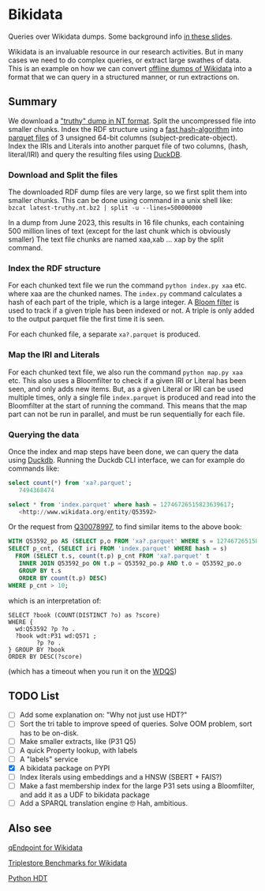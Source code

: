 # Bikidata

Queries over Wikidata dumps. Some background info [in these slides](FIZ-ISE_seminar_20230816.pdf).

Wikidata is an invaluable resource in our research activities. But in many cases we need to do complex queries, or extract large swathes of data. This is an example on how we can convert [offline dumps of Wikidata](https://www.mediawiki.org/wiki/Wikibase/Indexing/RDF_Dump_Format) into a format that we can query in a structured manner, or run extractions on.

## Summary

We download a ["truthy" dump in NT format](https://dumps.wikimedia.org/wikidatawiki/entities/latest-truthy.nt.bz2). Split the uncompressed file into smaller chunks. Index the RDF structure using a [fast hash-algorithm](https://xxhash.com/) into [parquet files](https://parquet.apache.org/) of 3 unsigned 64-bit columns (subject-predicate-object). Index the IRIs and Literals into another parquet file of two columns, (hash, literal/IRI) and query the resulting files using [DuckDB](https://duckdb.org/).

### Download and Split the files

The downloaded RDF dump files are very large, so we first split them into smaller chunks. This can be done using command in a unix shell like:  
`bzcat latest-truthy.nt.bz2 | split -u --lines=500000000`

In a dump from June 2023, this results in 16 file chunks, each containing 500 million lines of text (except for the last chunk which is obviously smaller)
The text file chunks are named xaa,xab ... xap by the split command.

### Index the RDF structure

For each chunked text file we run the command `python index.py xaa` etc. where xaa are the chunked names. The `index.py` command calculates a hash of each part of the triple, which is a large integer. A [Bloom filter](https://en.wikipedia.org/wiki/Bloom_filter) is used to track if a given triple has been indexed or not. A triple is only added to the output parquet file the first time it is seen.

For each chunked file, a separate `xa?.parquet` is produced.

### Map the IRI and Literals

For each chunked text file, we also run the command `python map.py xaa` etc. This also uses a Bloomfilter to check if a given IRI or Literal has been seen, and only adds new items. But, as a given Literal or IRI can be used multiple times, only a single file `index.parquet` is produced and read into the Bloomfilter at the start of running the command. This means that the map part can not be run in parallel, and must be run sequentially for each file.

### Querying the data

Once the index and map steps have been done, we can query the data using [Duckdb](https://duckdb.org/). Running the Duckdb CLI interface, we can for example do commands like:

```SQL
select count(*) from 'xa?.parquet';
   7494368474
```

```SQL
select * from 'index.parquet' where hash = 12746726515823639617;
   <http://www.wikidata.org/entity/Q53592>
```

Or the request from [Q30078997](https://www.wikidata.org/wiki/Q30078997), to find similar items to the above book:

```SQL
WITH Q53592_po AS (SELECT p,o FROM 'xa?.parquet' WHERE s = 12746726515823639617)
SELECT p_cnt, (SELECT iri FROM 'index.parquet' WHERE hash = s)
  FROM (SELECT t.s, count(t.p) p_cnt FROM 'xa?.parquet' t
   INNER JOIN Q53592_po ON t.p = Q53592_po.p AND t.o = Q53592_po.o
   GROUP BY t.s
   ORDER BY count(t.p) DESC)
WHERE p_cnt > 10;
```

which is an interpretation of:

```sparql
SELECT ?book (COUNT(DISTINCT ?o) as ?score)
WHERE {
  wd:Q53592 ?p ?o .
  ?book wdt:P31 wd:Q571 ;
        ?p ?o .
} GROUP BY ?book
ORDER BY DESC(?score)
```

(which has a timeout when you run it on the [WDQS](https://query.wikidata.org/))

## TODO List

- [ ] Add some explanation on: "Why not just use HDT?"
- [ ] Sort the tri table to improve speed of queries. Solve OOM problem, sort has to be on-disk.
- [ ] Make smaller extracts, like (P31 Q5)
- [ ] A quick Property lookup, with labels
- [ ] A "labels" service
- [x] A bikidata package on PYPI
- [ ] Index literals using embeddings and a HNSW (SBERT + FAIS?)
- [ ] Make a fast membership index for the large P31 sets using a Bloomfilter, and add it as a UDF to bikidata package
- [ ] Add a SPARQL translation engine 🤓 Hah, ambitious.

## Also see

[qEndpoint for Wikidata](https://github.com/the-qa-company/qEndpoint#qacompanyqendpoint-wikidata)

[Triplestore Benchmarks for Wikidata](https://github.com/SINTEF-9012/rdf-triplestore-benchmark/tree/main/Queries/wikidata_queries)

[Python HDT](https://pypi.org/project/hdt/)
